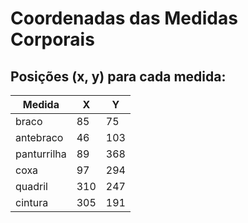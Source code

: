 # Coordenadas das Medidas Corporais

## Posições (x, y) para cada medida:

| Medida      | X   | Y   |
|-------------|-----|-----|
| braco       | 85  | 75  |
| antebraco   | 46  | 103 |
| panturrilha | 89  | 368 |
| coxa        | 97  | 294 |
| quadril     | 310 | 247 |
| cintura     | 305 | 191 |
